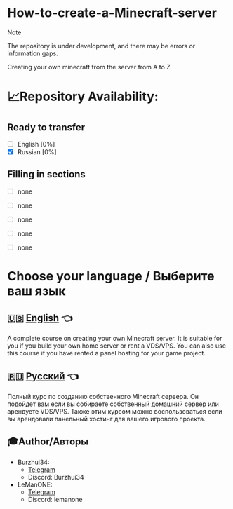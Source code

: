# **How-to-create-a-Minecraft-server**
> [!NOTE]
> The repository is under development, and there may be errors or information gaps.

Creating your own minecraft from the server from A to Z

# 📈Repository Availability:
## Ready to transfer
- [ ] English [0%]
- [x] Russian [0%]
## Filling in sections
- [ ] none
- [ ] none
- [ ] none
- [ ] none
- [ ] none


# **Choose your language / Выберите ваш язык**

## 🇺🇸 [English](English/mainpage.md) 👈
A complete course on creating your own Minecraft server. It is suitable for you if you build your own home server or rent a VDS/VPS. You can also use this course if you have rented a panel hosting for your game project.

## 🇷🇺 [Русский](Russian/mainpage.md) 👈
Полный курс по созданию собственного Minecraft сервера. Он подойдет вам если вы собираете собственный домашний сервер или арендуете VDS/VPS. Также этим курсом можно воспользоваться если вы арендовали панельный хостинг для вашего игрового проекта.

## 🎓Author/Авторы
- Burzhui34:
  - [Telegram](https://t.me/burzhui34)
  - Discord: Burzhui34
- LeManONE:
  - [Telegram](https://t.me/artemsmvrv)
  - Discord: lemanone
